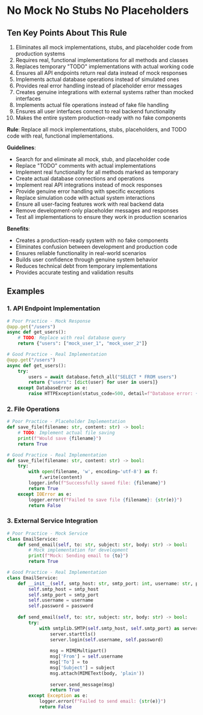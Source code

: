 # No Mock No Stubs No Placeholders

## Ten Key Points About This Rule

1. Eliminates all mock implementations, stubs, and placeholder code from production systems
2. Requires real, functional implementations for all methods and classes
3. Replaces temporary "TODO" implementations with actual working code
4. Ensures all API endpoints return real data instead of mock responses
5. Implements actual database operations instead of simulated ones
6. Provides real error handling instead of placeholder error messages
7. Creates genuine integrations with external systems rather than mocked interfaces
8. Implements actual file operations instead of fake file handling
9. Ensures all user interfaces connect to real backend functionality
10. Makes the entire system production-ready with no fake components

**Rule**: Replace all mock implementations, stubs, placeholders, and TODO code with real, functional implementations.

**Guidelines**:
- Search for and eliminate all mock, stub, and placeholder code
- Replace "TODO" comments with actual implementations
- Implement real functionality for all methods marked as temporary
- Create actual database connections and operations
- Implement real API integrations instead of mock responses
- Provide genuine error handling with specific exceptions
- Replace simulation code with actual system interactions
- Ensure all user-facing features work with real backend data
- Remove development-only placeholder messages and responses
- Test all implementations to ensure they work in production scenarios

**Benefits**:
- Creates a production-ready system with no fake components
- Eliminates confusion between development and production code
- Ensures reliable functionality in real-world scenarios
- Builds user confidence through genuine system behavior
- Reduces technical debt from temporary implementations
- Provides accurate testing and validation results

## Examples

### 1. API Endpoint Implementation
```python
# Poor Practice - Mock Response
@app.get("/users")
async def get_users():
    # TODO: Replace with real database query
    return {"users": ["mock_user_1", "mock_user_2"]}

# Good Practice - Real Implementation
@app.get("/users")
async def get_users():
    try:
        users = await database.fetch_all("SELECT * FROM users")
        return {"users": [dict(user) for user in users]}
    except DatabaseError as e:
        raise HTTPException(status_code=500, detail=f"Database error: {str(e)}")
```

### 2. File Operations
```python
# Poor Practice - Placeholder Implementation
def save_file(filename: str, content: str) -> bool:
    # TODO: Implement actual file saving
    print(f"Would save {filename}")
    return True

# Good Practice - Real Implementation
def save_file(filename: str, content: str) -> bool:
    try:
        with open(filename, 'w', encoding='utf-8') as f:
            f.write(content)
        logger.info(f"Successfully saved file: {filename}")
        return True
    except IOError as e:
        logger.error(f"Failed to save file {filename}: {str(e)}")
        return False
```

### 3. External Service Integration
```python
# Poor Practice - Mock Service
class EmailService:
    def send_email(self, to: str, subject: str, body: str) -> bool:
        # Mock implementation for development
        print(f"Mock: Sending email to {to}")
        return True

# Good Practice - Real Implementation
class EmailService:
    def __init__(self, smtp_host: str, smtp_port: int, username: str, password: str):
        self.smtp_host = smtp_host
        self.smtp_port = smtp_port
        self.username = username
        self.password = password
    
    def send_email(self, to: str, subject: str, body: str) -> bool:
        try:
            with smtplib.SMTP(self.smtp_host, self.smtp_port) as server:
                server.starttls()
                server.login(self.username, self.password)
                
                msg = MIMEMultipart()
                msg['From'] = self.username
                msg['To'] = to
                msg['Subject'] = subject
                msg.attach(MIMEText(body, 'plain'))
                
                server.send_message(msg)
                return True
        except Exception as e:
            logger.error(f"Failed to send email: {str(e)}")
            return False
``` 